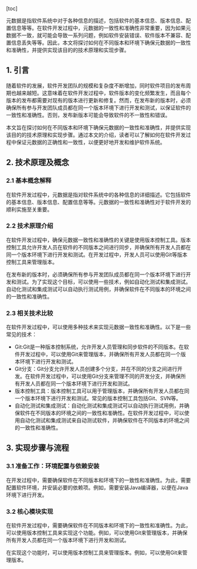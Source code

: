 
[toc]                    
                
                
元数据是指软件系统中对于各种信息的描述，包括软件的基本信息、版本信息、配置信息等等。在软件开发过程中，元数据的一致性和准确性非常重要，因为如果元数据不一致，就可能会导致一系列问题，例如软件安装错误、软件版本不兼容、配置信息丢失等等。因此，本文将探讨如何在不同版本和环境下确保元数据的一致性和准确性，并提供实现该目的的技术原理和实现步骤。

## 1. 引言

随着软件的发展，软件开发团队的规模和复杂度不断增加，同时软件项目的发布周期也越来越短。这意味着在软件开发过程中，软件版本的变化频繁发生，而且每个版本的发布都需要对现有的版本进行更新和修复。然而，在发布新的版本时，必须确保所有参与开发团队成员都在同一个版本环境下进行开发和测试，以保证软件的一致性和准确性。否则，发布新版本可能会导致软件的不一致性和错误。

本文旨在探讨如何在不同版本和环境下确保元数据的一致性和准确性，并提供实现该目的的技术原理和实现步骤。通过本文的介绍，读者可以了解如何在软件开发过程中保证元数据的正确性和一致性，以便更好地开发和维护软件系统。

## 2. 技术原理及概念

### 2.1 基本概念解释

在软件开发过程中，元数据是指对软件系统中的各种信息的详细描述。它包括软件的基本信息、版本信息、配置信息等等。元数据的一致性和准确性对于软件开发的顺利实施至关重要。

### 2.2 技术原理介绍

在软件开发过程中，确保元数据一致性和准确性的关键是使用版本控制工具。版本控制工具允许开发人员在软件的不同版本之间进行同步，并确保所有开发人员都在同一个版本环境下进行开发和测试。在开发过程中，开发人员可以使用Git等版本控制工具来管理版本。

在发布新的版本时，必须确保所有参与开发团队成员都在同一个版本环境下进行开发和测试。为了实现这个目标，可以使用一些技术，例如自动化测试和集成测试。自动化测试和集成测试可以自动执行测试用例，并确保软件在不同版本的环境之间的一致性和准确性。

### 2.3 相关技术比较

在软件开发过程中，可以使用多种技术来实现元数据一致性和准确性。以下是一些常见的技术：

* Git:Git是一种版本控制系统，允许开发人员管理和同步软件的不同版本。在软件开发过程中，可以使用Git来管理版本，并确保所有开发人员都在同一个版本环境下进行开发和测试。
* Git分支：Git分支允许开发人员创建多个分支，并在不同的分支之间进行开发。在软件开发过程中，可以使用Git分支来管理不同的开发分支，并确保所有开发人员都在同一个版本环境下进行开发和测试。
* 版本控制工具：版本控制工具可以用于管理版本，并确保所有开发人员都在同一个版本环境下进行开发和测试。常见的版本控制工具包括Git、SVN等。
* 自动化测试和集成测试：自动化测试和集成测试可以自动执行测试用例，并确保软件在不同版本的环境之间的一致性和准确性。在软件开发过程中，可以使用自动化测试和集成测试来自动测试软件，并确保软件在不同版本的环境之间的一致性和准确性。

## 3. 实现步骤与流程

### 3.1 准备工作：环境配置与依赖安装

在开发过程中，需要确保软件在不同版本和环境下的一致性和准确性。为此，需要配置软件环境，并安装必要的依赖项。例如，需要安装Java编译器，以便在Java环境下进行开发。

### 3.2 核心模块实现

在软件开发过程中，需要确保软件在不同版本和环境下的一致性和准确性。为此，可以使用版本控制工具来实现这个功能。例如，可以使用Git来管理版本，并确保所有开发人员都在同一个版本环境下进行开发和测试。

在实现这个功能时，可以使用版本控制工具来管理版本。例如，可以使用Git来管理版本。


